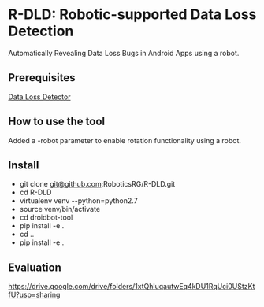 # R-DLD: Robotic-supported Data Loss Detection
Automatically Revealing Data Loss Bugs in Android Apps using a robot.

## Prerequisites
[Data Loss Detector](DataLossDetector.md)

## How to use the tool
Added a -robot parameter to enable rotation functionality using a robot.

## Install
* git clone git@github.com:RoboticsRG/R-DLD.git
* cd R-DLD
* virtualenv venv --python=python2.7
* source venv/bin/activate
* cd droidbot-tool
* pip install -e .
* cd ..
* pip install -e .

## Evaluation

https://drive.google.com/drive/folders/1xtQhluqautwEq4kDU1RqUci0UStzKtfU?usp=sharing
